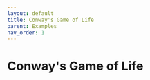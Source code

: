 ```yaml
---
layout: default
title: Conway's Game of Life
parent: Examples
nav_order: 1
---
```


# Conway's Game of Life
